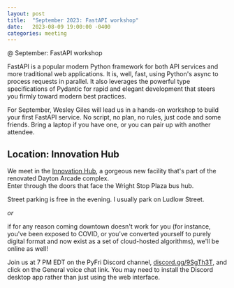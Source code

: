 ```yaml
---
layout: post
title:  "September 2023: FastAPI workshop" 
date:   2023-08-09 19:00:00 -0400
categories: meeting
---
```


@ September: FastAPI workshop 

FastAPI is a popular modern Python framework for both API services and more traditional web applications.  It is, well, fast, using Python's async to process requests in parallel.  It also leverages the powerful type specifications of Pydantic for rapid and elegant development that steers you firmly toward modern best practices.

For September, Wesley Giles will lead us in a hands-on workshop to build your first FastAPI service.  No script, no plan, no rules, just code and some friends.  Bring a laptop if you have one, or you can pair up with another attendee.

## Location: Innovation Hub 

We meet in the [Innovation Hub](https://www.thehubdayton.com/), 
a gorgeous new facility that's part of the renovated Dayton Arcade complex.  
Enter through the doors that face the Wright Stop Plaza bus hub.

Street parking is free in the evening.  I usually park on Ludlow Street.

*or* 

if for any reason coming downtown doesn't work for you (for instance, 
you've been exposed to COVID, or you've converted yourself to purely 
digital format and now exist as 
a set of cloud-hosted algorithms), we'll be online as well!  

Join us at 7 PM EDT on the PyFri Discord channel, [discord.gg/9SgTh3T](https://discord.gg/9SgTh3T), and click on the 
General voice chat link.  You may need to install the Discord desktop app rather than just using 
the web interface.

